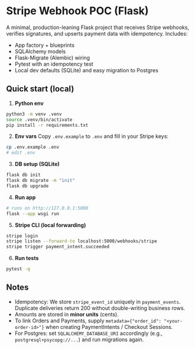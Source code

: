 # Stripe Webhook POC (Flask)

A minimal, production-leaning Flask project that receives Stripe webhooks, verifies signatures, and upserts payment data with idempotency. Includes:
- App factory + blueprints
- SQLAlchemy models
- Flask-Migrate (Alembic) wiring
- Pytest with an idempotency test
- Local dev defaults (SQLite) and easy migration to Postgres

## Quick start (local)

1. **Python env**
```bash
python3 -m venv .venv
source .venv/bin/activate
pip install -r requirements.txt
```

2. **Env vars**
Copy `.env.example` to `.env` and fill in your Stripe keys:
```bash
cp .env.example .env
# edit .env
```

3. **DB setup (SQLite)**
```bash
flask db init
flask db migrate -m "init"
flask db upgrade
```

4. **Run app**
```bash
# runs on http://127.0.0.1:5000
flask --app wsgi run
```

5. **Stripe CLI (local forwarding)**
```bash
stripe login
stripe listen --forward-to localhost:5000/webhooks/stripe
stripe trigger payment_intent.succeeded
```

6. **Run tests**
```bash
pytest -q
```

## Notes
- Idempotency: We store `stripe_event_id` uniquely in `payment_events`. Duplicate deliveries return 200 without double-writing business rows.
- Amounts are stored in **minor units** (cents).
- To link Orders and Payments, supply `metadata={"order_id": "<your-order-id>"}` when creating PaymentIntents / Checkout Sessions.
- For Postgres: set `SQLALCHEMY_DATABASE_URI` accordingly (e.g., `postgresql+psycopg://...`) and run migrations again.
